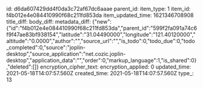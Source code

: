 id: d6da607429dd4f0da3c72af67dc6aaae
parent_id: 
item_type: 1
item_id: f4b012e4e084410990f68c211fd853da
item_updated_time: 1621346708908
title_diff: 
body_diff: 
metadata_diff: {"new":{"id":"f4b012e4e084410990f68c211fd853da","parent_id":"599f2fa091a74c6f9f47ae83bf938154","latitude":"31.04490000","longitude":"121.40120000","altitude":"0.0000","author":"","source_url":"","is_todo":0,"todo_due":0,"todo_completed":0,"source":"joplin-desktop","source_application":"net.cozic.joplin-desktop","application_data":"","order":0,"markup_language":1,"is_shared":0},"deleted":[]}
encryption_cipher_text: 
encryption_applied: 0
updated_time: 2021-05-18T14:07:57.560Z
created_time: 2021-05-18T14:07:57.560Z
type_: 13